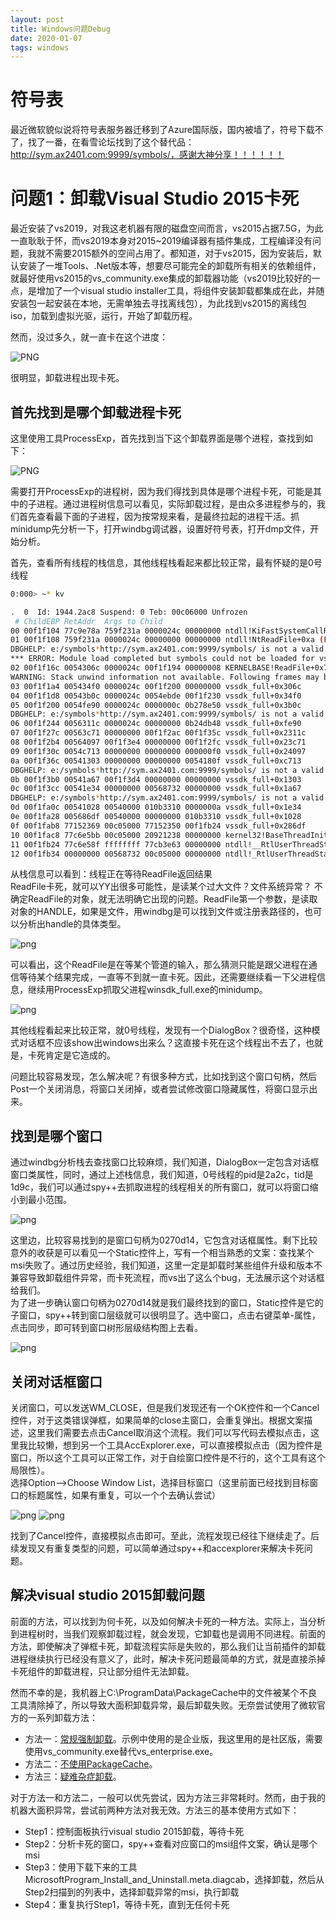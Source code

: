 ```yaml
---
layout: post
title: Windows问题Debug
date: 2020-01-07
tags: windows
---
```



# 符号表

最近微软貌似说将符号表服务器迁移到了Azure国际版，国内被墙了，符号下载不了，找了一番，在看雪论坛找到了这个替代品：http://sym.ax2401.com:9999/symbols/，感谢大神分享！！！！！！

# 问题1：卸载Visual Studio 2015卡死

最近安装了vs2019，对我这老机器有限的磁盘空间而言，vs2015占据7.5G，为此一直耿耿于怀，而vs2019本身对2015~2019编译器有插件集成，工程编译没有问题，我就不需要2015额外的空间占用了。都知道，对于vs2015，因为安装后，默认安装了一堆Tools、.Net版本等，想要尽可能完全的卸载所有相关的依赖组件，就最好使用vs2015的vs_community.exe集成的卸载器功能（vs2019比较好的一点，是增加了一个visual studio installer工具，将组件安装卸载都集成在此，并随安装包一起安装在本地，无需单独去寻找离线包），为此找到vs2015的离线包iso，加载到虚拟光驱，运行，开始了卸载历程。  

然而，没过多久，就一直卡在这个进度：

![PNG](/images/post/windbg/vs2015_uninst_hung.png)

很明显，卸载进程出现卡死。  

## 首先找到是哪个卸载进程卡死

这里使用工具ProcessExp，首先找到当下这个卸载界面是哪个进程，查找到如下：

![PNG](/images/post/windbg/vs2015_uninst_hung1.png)

需要打开ProcessExp的进程树，因为我们得找到具体是哪个进程卡死，可能是其中的子进程。通过进程树信息可以看见，实际卸载过程，是由众多进程参与的，我们首先查看最下面的子进程，因为按常规来看，是最终拉起的进程干活。抓minidump先分析一下，打开windbg调试器，设置好符号表，打开dmp文件，开始分析。  

首先，查看所有线程的栈信息，其他线程栈看起来都比较正常，最有怀疑的是0号线程

```bash
0:000> ~* kv

.  0  Id: 1944.2ac8 Suspend: 0 Teb: 00c06000 Unfrozen
 # ChildEBP RetAddr  Args to Child              
00 00f1f104 77c9e78a 759f231a 0000024c 00000000 ntdll!KiFastSystemCallRet (FPO: [0,0,0])
01 00f1f108 759f231a 0000024c 00000000 00000000 ntdll!NtReadFile+0xa (FPO: [9,0,0])
DBGHELP: e:/symbols*http://sym.ax2401.com:9999/symbols/ is not a valid store
*** ERROR: Module load completed but symbols could not be loaded for vssdk_full.exe
02 00f1f16c 0054306c 0000024c 00f1f194 00000008 KERNELBASE!ReadFile+0x7a (FPO: [Non-Fpo])
WARNING: Stack unwind information not available. Following frames may be wrong.
03 00f1f1a4 005434f0 0000024c 00f1f200 00000000 vssdk_full+0x306c
04 00f1f1d8 00543b0c 0000024c 0054ebde 00f1f230 vssdk_full+0x34f0
05 00f1f200 0054fe90 0000024c 0000000c 0b278e50 vssdk_full+0x3b0c
DBGHELP: e:/symbols*http://sym.ax2401.com:9999/symbols/ is not a valid store
06 00f1f244 0056311c 0000024c 00000000 0b24db48 vssdk_full+0xfe90
07 00f1f27c 00563c71 00000000 00f1f2ac 00f1f35c vssdk_full+0x2311c
08 00f1f2b4 00564097 00f1f3e4 00000000 00f1f2fc vssdk_full+0x23c71
09 00f1f30c 0054c713 00000000 00000000 000000f0 vssdk_full+0x24097
0a 00f1f36c 00541303 00000000 00000000 0054180f vssdk_full+0xc713
DBGHELP: e:/symbols*http://sym.ax2401.com:9999/symbols/ is not a valid store
0b 00f1f3b0 00541a67 00f1f3d4 00000000 00000000 vssdk_full+0x1303
0c 00f1f3cc 00541e34 00000000 00568732 00000000 vssdk_full+0x1a67
DBGHELP: e:/symbols*http://sym.ax2401.com:9999/symbols/ is not a valid store
0d 00f1fa0c 00541028 00540000 010b3310 0000000a vssdk_full+0x1e34
0e 00f1fa28 005686df 00540000 00000000 010b3310 vssdk_full+0x1028
0f 00f1fab8 77152369 00c05000 77152350 00f1fb24 vssdk_full+0x286df
10 00f1fac8 77c6e5bb 00c05000 20921238 00000000 kernel32!BaseThreadInitThunk+0x19 (FPO: [Non-Fpo])
11 00f1fb24 77c6e58f ffffffff 77cb3e63 00000000 ntdll!__RtlUserThreadStart+0x2b (FPO: [Non-Fpo])
12 00f1fb34 00000000 00568732 00c05000 00000000 ntdll!_RtlUserThreadStart+0x1b (FPO: [Non-Fpo])

```

从栈信息可以看到：线程正在等待ReadFile返回结果  
ReadFile卡死，就可以YY出很多可能性，是读某个过大文件？文件系统异常？
不确定ReadFile的对象，就无法明确它出现的问题。ReadFile第一个参数，是读取对象的HANDLE，如果是文件，用windbg是可以找到文件或注册表路径的，也可以分析出handle的具体类型。  

![png](/images/post/windbg/vs2015_uninst_hung2.png)

可以看出，这个ReadFile是在等某个管道的输入，那么猜测只能是跟父进程在通信等待某个结果完成，一直等不到就一直卡死。因此，还需要继续看一下父进程信息，继续用ProcessExp抓取父进程winsdk_full.exe的minidump。  

![png](/images/post/windbg/vs2015_uninst_hung3.png)

其他线程看起来比较正常，就0号线程，发现有一个DialogBox？很奇怪，这种模式对话框不应该show出windows出来么？这直接卡死在这个线程出不去了，也就是，卡死肯定是它造成的。  

问题比较容易发现，怎么解决呢？有很多种方式，比如找到这个窗口句柄，然后Post一个关闭消息，将窗口关闭掉，或者尝试修改窗口隐藏属性，将窗口显示出来。  

## 找到是哪个窗口

通过windbg分析栈去查找窗口比较麻烦，我们知道，DialogBox一定包含对话框窗口类属性，同时，通过上述栈信息，我们知道，0号线程的pid是2a2c，tid是1d9c，我们可以通过spy++去抓取进程的线程相关的所有窗口，就可以将窗口缩小到最小范围。  

![png](/images/post/windbg/vs2015_uninst_hung4.png)

这里边，比较容易找到的是窗口句柄为0270d14，它包含对话框属性。剩下比较意外的收获是可以看见一个Static控件上，写有一个相当熟悉的文案：查找某个msi失败了。通过历史经验，我们知道，这里一定是卸载时某些组件升级和版本不兼容导致卸载组件异常，而卡死流程，而vs出了这么个bug，无法展示这个对话框给我们。  
为了进一步确认窗口句柄为0270d14就是我们最终找到的窗口，Static控件是它的子窗口，spy++转到窗口层级就可以很明显了。选中窗口，点击右键菜单-属性，点击同步，即可转到窗口树形层级结构图上去看。  

![png](/images/post/windbg/vs2015_uninst_hung5.png)

## 关闭对话框窗口

关闭窗口，可以发送WM_CLOSE，但是我们发现还有一个OK控件和一个Cancel控件，对于这类错误弹框，如果简单的close主窗口，会重复弹出。根据文案描述，这里我们需要去点击Cancel取消这个流程。我们可以写代码去模拟点击，这里我比较懒，想到另一个工具AccExplorer.exe，可以直接模拟点击（因为控件是窗口，所以这个工具可以正常工作，对于自绘窗口控件是不行的，这个工具有这个局限性）。  
选择Option-->Choose Window List，选择目标窗口（这里前面已经找到目标窗口的标题属性，如果有重复，可以一个个去确认尝试）

![png](/images/post/windbg/vs2015_uninst_hung6.png)
![png](/images/post/windbg/vs2015_uninst_hung7.png)

找到了Cancel控件，直接模拟点击即可。至此，流程发现已经往下继续走了。后续发现又有重复类型的问题，可以简单通过spy++和accexplorer来解决卡死问题。

## 解决visual studio 2015卸载问题

前面的方法，可以找到为何卡死，以及如何解决卡死的一种方法。实际上，当分析到进程树时，当我们观察卸载过程，就会发现，它卸载也是调用不同进程。前面的方法，即使解决了弹框卡死，卸载流程实际是失败的，那么我们让当前插件的卸载进程继续执行已经没有意义了，此时，解决卡死问题最简单的方式，就是直接杀掉卡死组件的卸载进程，只让部分组件无法卸载。  

然而不幸的是，我机器上C:\ProgramData\PackageCache中的文件被某个不良工具清除掉了，所以导致大面积卸载异常，最后卸载失败。无奈尝试使用了微软官方的一系列卸载方法：

- 方法一：[常规强制卸载](https://visualstudio.microsoft.com/zh-hans/vs/support/vs2015/uninstall-visual-studio-2015/)。示例中使用的是企业版，我这里用的是社区版，需要使用vs_community.exe替代vs_enterprise.exe。
- 方法二：[不使用PackageCache](https://devblogs.microsoft.com/setup/moving-or-disabling-the-package-cache-for-visual-studio-2017/)。
- 方法三：[疑难杂症卸载](https://support.microsoft.com/en-us/help/17588/windows-fix-problems-that-block-programs-being-installed-or-removed)。

对于方法一和方法二，一般可以优先尝试，因为方法三非常耗时。然而，由于我的机器大面积异常，尝试前两种方法对我无效。方法三的基本使用方式如下：

- Step1：控制面板执行visual studio 2015卸载，等待卡死
- Step2：分析卡死的窗口，spy++查看对应窗口的msi组件文案，确认是哪个msi
- Step3：使用下载下来的工具MicrosoftProgram_Install_and_Uninstall.meta.diagcab，选择卸载，然后从Step2扫描到的列表中，选择卸载异常的msi，执行卸载
- Step4：重复执行Step1，等待卡死，直到无任何卡死
